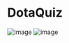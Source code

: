 # DotaQuiz
![image](https://user-images.githubusercontent.com/93935894/221827984-e3252d73-4aae-43c6-bb23-0741abf5ea75.png)
![image](https://user-images.githubusercontent.com/93935894/221828056-1db76bda-3f10-485d-a916-e9d3e6392c55.png)
